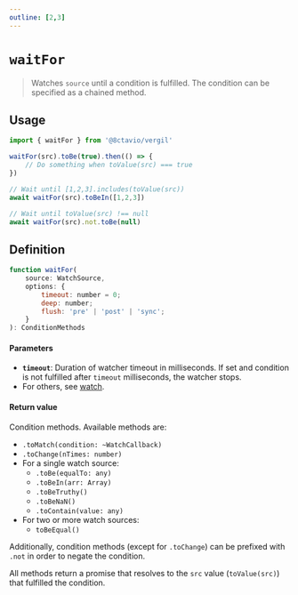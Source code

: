 ```yaml
---
outline: [2,3]
---
```


# `waitFor`

> Watches `source` until a condition is fulfilled. The condition can be specified as a chained method.

## Usage

```js
import { waitFor } from '@8ctavio/vergil'

waitFor(src).toBe(true).then(() => {
    // Do something when toValue(src) === true
})

// Wait until [1,2,3].includes(toValue(src))
await waitFor(src).toBeIn([1,2,3])

// Wait until toValue(src) !== null
await waitFor(src).not.toBe(null)
```

## Definition

```js
function waitFor(
    source: WatchSource,
    options: {
        timeout: number = 0;
        deep: number;
        flush: 'pre' | 'post' | 'sync';
    }
): ConditionMethods
```

#### Parameters

- **`timeout`**: Duration of watcher timeout in milliseconds. If set and condition is not fulfilled after `timeout` milliseconds, the watcher stops.
- For others, see [watch](https://vuejs.org/api/reactivity-core.html#watch).

#### Return value

Condition methods. Available methods are:

- `.toMatch(condition: ~WatchCallback)`
- `.toChange(nTimes: number)`
- For a single watch source:
    - `.toBe(equalTo: any)`
    - `.toBeIn(arr: Array)`
    - `.toBeTruthy()`
    - `.toBeNaN()`
    - `.toContain(value: any)`
- For two or more watch sources:
    - `toBeEqual()`

Additionally, condition methods (except for `.toChange`) can be prefixed with `.not` in order to negate the condition.

All methods return a promise that resolves to the `src` value (`toValue(src)`) that fulfilled the condition.